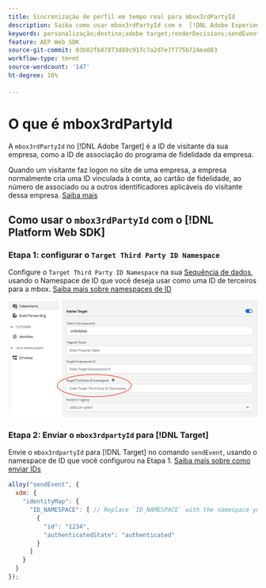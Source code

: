 ```yaml
---
title: Sincronização de perfil em tempo real para mbox3rdPartyId
description: Saiba como usar mbox3rdPartyId com o  [!DNL Adobe Experience Platform Web SDK].
keywords: personalização;destino;adobe target;renderDecisions;sendEvent;mbox3rdPartyId;
feature: AEP Web SDK
source-git-commit: 03b02fb87873d89c917c7a2d7e7f775b724ea083
workflow-type: tm+mt
source-wordcount: '147'
ht-degree: 16%

---
```


# O que é mbox3rdPartyId

A `mbox3rdPartyId` no [!DNL Adobe Target] é a ID de visitante da sua empresa, como a ID de associação do programa de fidelidade da empresa.

Quando um visitante faz logon no site de uma empresa, a empresa normalmente cria uma ID vinculada à conta, ao cartão de fidelidade, ao número de associado ou a outros identificadores aplicáveis do visitante dessa empresa. [Saiba mais](https://experienceleague.adobe.com/docs/target/using/audiences/visitor-profiles/3rd-party-id.html?lang=pt-BR)

## Como usar o `mbox3rdPartyId` com o [!DNL Platform Web SDK]

### Etapa 1: configurar o `Target Third Party ID Namespace`

Configure o `Target Third Party ID Namespace` na sua [Sequência de dados](https://experienceleague.adobe.com/pt-br/docs/experience-platform/datastreams/overview), usando o Namespace de ID que você deseja usar como uma ID de terceiros para a mbox. [Saiba mais sobre namespaces de ID](https://experienceleague.adobe.com/docs/experience-platform/identity/namespaces.html?lang=pt-BR)

![Interface do usuário do Experience Platform mostrando o campo de namespace da ID de terceiros do Target.](/help/dev/implement/client-side/aep-web-sdk/assets/mbox3rdpartyid.png)

### Etapa 2: Enviar o `mbox3rdpartyId` para [!DNL Target]

Envie o `mbox3rdpartyId` para [!DNL Target] no comando `sendEvent`, usando o namespace de ID que você configurou na Etapa 1.
[Saiba mais sobre como enviar IDs](/help/dev/implement/client-side/aep-web-sdk/using-mbox-3rdpartyid.md)

```javascript
alloy("sendEvent", {
  xdm: {
    "identityMap": {
      "ID_NAMESPACE": [ // Replace `ID_NAMESPACE` with the namespace you have configured in Step 1.
        {
          "id": "1234",
          "authenticatedState": "authenticated"
        }
      ]
    }
  }
});
```

